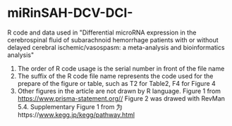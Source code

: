 # miRinSAH-DCV-DCI-
R code and data used in "Differential microRNA expression in the cerebrospinal fluid of subarachnoid hemorrhage patients with or without delayed cerebral ischemic/vasospasm: a meta-analysis and bioinformatics analysis"
1. The order of R code usage is the serial number in front of the file name
2. The suffix of the R code file name represents the code used for the prepare of the figure or table, such as T2 for Table2, F4 for Figure 4
3. Other figures in the article are not drawn by R language. Figure 1 from https://www.prisma-statement.org//  Figure 2 was drawed with RevMan 5.4. Supplementary Figure 1 from 为https://www.kegg.jp/kegg/pathway.html
